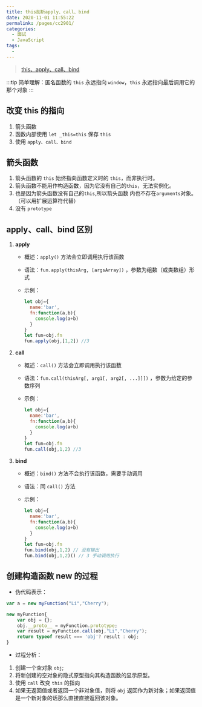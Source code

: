 ```yaml
---
title: this剖析apply、call、bind
date: 2020-11-01 11:55:22
permalink: /pages/cc2901/
categories: 
  - 面试
  - JavaScript
tags: 
  - 
---
```


> [this、apply、call、bind](https://juejin.im/post/6844903496253177863)

:::tip
简单理解：匿名函数的 `this` 永远指向 `window`，`this` 永远指向最后调用它的那个对象
:::

## 改变 this 的指向

1. 箭头函数
2. 函数内部使用 `let _this=this` 保存 `this`
3. 使用 `apply、call、bind`

## 箭头函数

1. 箭头函数的 `this` 始终指向函数定义时的 `this`，而非执行时。
2. 箭头函数不能用作构造函数，因为它没有自己的`this`，无法实例化。
3. 也是因为箭头函数没有自己的`this`,所以箭头函数 内也不存在`arguments`对象。（可以用扩展运算符代替）
4. 没有 `prototype`

## apply、call、bind 区别

1. **apply**
   - 概述：`apply()` 方法会立即调用执行该函数
   - 语法：`fun.apply(thisArg, [argsArray])` ，参数为组数（或类数组）形式
   - 示例：

      ```js
      let obj={
        name:'bar',
        fn:function(a,b){
          console.log(a+b)
        }
      }
      let fun=obj.fn
      fun.apply(obj,[1,2]) //3
      ```

2. **call**
   - 概述：`call()` 方法会立即调用执行该函数
   - 语法：`fun.call(thisArg[, arg1[, arg2[, ...]]])` ，参数为给定的参数序列
   - 示例：

      ```js
      let obj={
        name:'bar',
        fn:function(a,b){
          console.log(a+b)
        }
      }
      let fun=obj.fn
      fun.call(obj,1,2) //3
      ```

3. **bind**
   - 概述：`bind()` 方法不会执行该函数，需要手动调用
   - 语法：同 `call()` 方法
   - 示例：

      ```js
      let obj={
        name:'bar',
        fn:function(a,b){
          console.log(a+b)
        }
      }
      let fun=obj.fn
      fun.bind(obj,1,2) // 没有输出
      fun.bind(obj,1,2)() // 3 手动调用执行
      ```

## 创建构造函数 new 的过程

- 伪代码表示：

```js
var a = new myFunction("Li","Cherry");

new myFunction{
    var obj = {};
    obj.__proto__ = myFunction.prototype;
    var result = myFunction.call(obj,"Li","Cherry");
    return typeof result === 'obj'? result : obj;
}
```

- 过程分析：

1. 创建一个空对象 `obj`;
2. 将新创建的空对象的隐式原型指向其构造函数的显示原型。
3. 使用 `call` 改变 `this` 的指向
4. 如果无返回值或者返回一个非对象值，则将 `obj` 返回作为新对象；如果返回值是一个新对象的话那么直接直接返回该对象。
